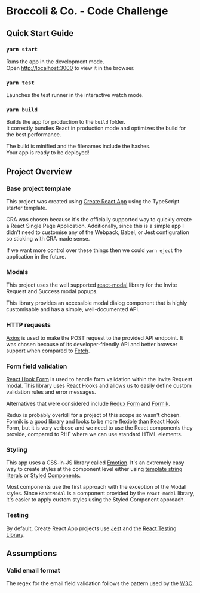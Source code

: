 # Broccoli & Co. - Code Challenge

## Quick Start Guide

### `yarn start`

Runs the app in the development mode.<br />
Open [http://localhost:3000](http://localhost:3000) to view it in the browser.


### `yarn test`

Launches the test runner in the interactive watch mode.<br />

### `yarn build`

Builds the app for production to the `build` folder.<br />
It correctly bundles React in production mode and optimizes the build for the best performance.

The build is minified and the filenames include the hashes.<br />
Your app is ready to be deployed!

## Project Overview

### Base project template
This project was created using [Create React App](https://github.com/facebook/create-react-app) using the TypeScript starter template.

CRA was chosen because it's the officially supported way to quickly create a React Single Page Application. Additionally, since this is a simple app I didn't need to customise any of the Webpack, Babel, or Jest configuration so sticking with CRA made sense.

If we want more control over these things then we could `yarn eject` the application in the future.

### Modals
This project uses the well supported [react-modal](https://github.com/reactjs/react-modal) library for the Invite Request and Success modal popups.

This library provides an accessible modal dialog component that is highly customisable and has a simple, well-documented API.

### HTTP requests
[Axios](https://github.com/axios/axios) is used to make the POST request to the provided API endpoint. It was chosen because of its developer-friendly API and better browser support when compared to [Fetch](https://developer.mozilla.org/en-US/docs/Web/API/Fetch_API).

### Form field validation
[React Hook Form](https://react-hook-form.com/) is used to handle form validation within the Invite Request modal. This library uses React Hooks and allows us to easily define custom validation rules and error messages.

Alternatives that were considered include [Redux Form](https://redux-form.com/8.3.0/) and [Formik](https://formik.org/).

Redux is probably overkill for a project of this scope so wasn't chosen. Formik is a good library and looks to be more flexible than React Hook Form, but it is very verbose and we need to use the React components they provide, compared to RHF where we can use standard HTML elements.

### Styling
This app uses a CSS-in-JS library called [Emotion](https://emotion.sh/docs/introduction). It's an extremely easy way to create styles at the component level either using [template string literals](https://emotion.sh/docs/css-prop) or [Styled Components](https://emotion.sh/docs/styled).

Most components use the first approach with the exception of the Modal styles. Since `ReactModal` is a component provided by the `react-modal` library, it's easier to apply custom styles using the Styled Component approach.

### Testing
By default, Create React App projects use [Jest](https://jestjs.io/) and the [React Testing Library](https://testing-library.com/docs/react-testing-library/intro).

## Assumptions

### Valid email format
The regex for the email field validation follows the pattern used by the [W3C](https://www.w3resource.com/javascript/form/email-validation.php).
